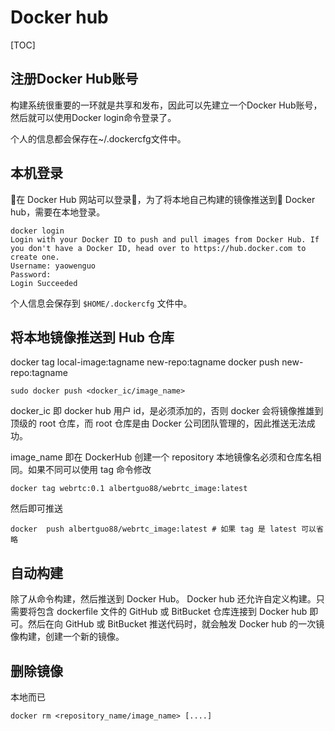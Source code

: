 # Docker hub

[TOC]

## 注册Docker Hub账号

构建系统很重要的一环就是共享和发布，因此可以先建立一个Docker Hub账号，然后就可以使用Docker login命令登录了。

个人的信息都会保存在~/.dockercfg文件中。

## 本机登录

在 Docker Hub 网站可以登录，为了将本地自己构建的镜像推送到 Docker hub，需要在本地登录。

```
docker login
Login with your Docker ID to push and pull images from Docker Hub. If you don't have a Docker ID, head over to https://hub.docker.com to create one.
Username: yaowenguo
Password:
Login Succeeded
```

个人信息会保存到 `$HOME/.dockercfg` 文件中。

## 将本地镜像推送到 Hub 仓库

docker tag local-image:tagname new-repo:tagname
docker push new-repo:tagname

```
sudo docker push <docker_ic/image_name>
```
docker_ic 即 docker hub 用户 id，是必须添加的，否则 docker 会将镜像推雄到顶级的 root 仓库，而 root 仓库是由 Docker 公司团队管理的，因此推送无法成功。

image_name 即在 DockerHub 创建一个 repository 本地镜像名必须和仓库名相同。如果不同可以使用 tag 命令修改

```
docker tag webrtc:0.1 albertguo88/webrtc_image:latest
```
然后即可推送
```
docker  push albertguo88/webrtc_image:latest # 如果 tag 是 latest 可以省略
```




## 自动构建

除了从命令构建，然后推送到 Docker Hub。 Docker hub 还允许自定义构建。只需要将包含 dockerfile 文件的 GitHub 或 BitBucket 仓库连接到 Docker hub 即可。然后在向 GitHub 或 BitBucket 推送代码时，就会触发 Docker hub 的一次镜像构建，创建一个新的镜像。

## 删除镜像
本地而已
```
docker rm <repository_name/image_name> [....]
```

